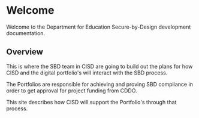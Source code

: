# Welcome

Welcome to the Department for Education Secure-by-Design development documentation.

## Overview

This is where the SBD team in CISD are going to build out the plans for how CISD and the digital portfolio's will interact with the SBD process.

The Portfolios are responsible for achieving and proving SBD compliance in order to get approval for project funding from CDDO. 

This site describes how CISD will support the Portfolio's through that process.
